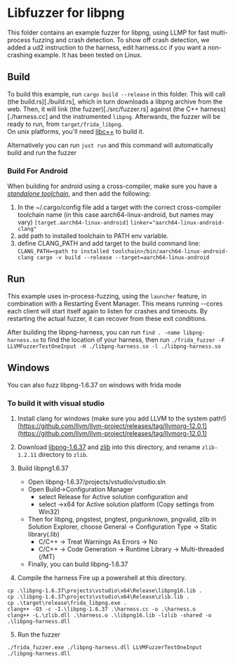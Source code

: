 # Libfuzzer for libpng

This folder contains an example fuzzer for libpng, using LLMP for fast multi-process fuzzing and crash detection.
To show off crash detection, we added a ud2 instruction to the harness, edit harness.cc if you want a non-crashing example.
It has been tested on Linux.

## Build

To build this example, run `cargo build --release` in this folder.
This will call (the build.rs)[./build.rs], which in turn downloads a libpng archive from the web.
Then, it will link (the fuzzer)[./src/fuzzer.rs] against (the C++ harness)[./harness.cc] and the instrumented `libpng`.
Afterwards, the fuzzer will be ready to run, from `target/frida_libpng`.  
On unix platforms, you'll need [libc++](https://libcxx.llvm.org/) to build it.

Alternatively you can run `just run` and this command will automatically build and run the fuzzer

### Build For Android
When building for android using a cross-compiler, make sure you have a [_standalone toolchain_](https://developer.android.com/ndk/guides/other_build_systems), and then add the following:
1. In the ~/.cargo/config file add a target with the correct cross-compiler toolchain name (in this case aarch64-linux-android, but names may vary)
`[target.aarch64-linux-android]`
`linker="aarch64-linux-android-clang"`
2. add path to installed toolchain to PATH env variable.
3. define CLANG_PATH and add target to the build command line:
`CLANG_PATH=<path to installed toolchain>/bin/aarch64-linux-android-clang cargo -v build --release --target=aarch64-linux-android`

## Run

This example uses in-process-fuzzing, using the `launcher` feature, in combination with a Restarting Event Manager.
This means running --cores each client will start itself again to listen for crashes and timeouts.
By restarting the actual fuzzer, it can recover from these exit conditions.

After building the libpng-harness, you can run `find . -name libpng-harness.so` to find the location of your harness, then run
`./frida_fuzzer -F LLVMFuzzerTestOneInput -H ./libpng-harness.so -l ./libpng-harness.so`

## Windows
You can also fuzz libpng-1.6.37 on windows with frida mode

### To build it with visual studio
1. Install clang for windows (make sure you add LLVM to the system path!) 
[https://github.com/llvm/llvm-project/releases/tag/llvmorg-12.0.1](https://github.com/llvm/llvm-project/releases/tag/llvmorg-12.0.1)
2. Download [libpng-1.6.37](https://github.com/glennrp/libpng/archive/refs/tags/v1.6.37.tar.gz) and [zlib](https://zlib.net/fossils/zlib-1.2.11.tar.gz) into this directory, and rename `zlib-1.2.11` directory to `zlib`.

3. Build libpng1.6.37 
   - Open libpng-1.6.37/projects/vstudio/vstudio.sln 
   - Open Build->Configuration Manager 
      - select Release for Active solution configuration and 
      - select <New>->x64 for Active solution platform (Copy settings from Win32) 
   - Then for libpng, pngstest, pngtest, pngunknown, pngvalid, zlib in Solution Explorer, choose General -> Configuration Type -> Static library(.lib) 
      - C/C++ -> Treat Warnings As Errors -> No
      - C/C++ -> Code Generation -> Runtime Library -> Multi-threaded (/MT)
   - Finally, you can build libpng-1.6.37
4. Compile the harness
Fire up a powershell at this directory.
```
cp .\libpng-1.6.37\projects\vstudio\x64\Release\libpng16.lib .
cp .\libpng-1.6.37\projects\vstudio\x64\Release\zlib.lib .
cp .\target\release\frida_libpng.exe .
clang++ -O3 -c -I.\libpng-1.6.37 .\harness.cc -o .\harness.o
clang++ -L.\zlib.dll .\harness.o .\libpng16.lib -lzlib -shared -o .\libpng-harness.dll
```
5. Run the fuzzer
```
./frida_fuzzer.exe ./libpng-harness.dll LLVMFuzzerTestOneInput ./libpng-harness.dll
```

